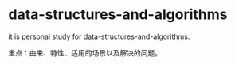 # data-structures-and-algorithms
it is personal study for data-structures-and-algorithms.

重点：由来、特性、适用的场景以及解决的问题。
